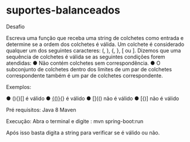 # suportes-balanceados

Desafio

Escreva uma função que receba uma string de colchetes como entrada e determine se a
ordem dos colchetes é válida. Um colchete é considerado qualquer um dos seguintes
caracteres: (, ), {, }, [ ou ].
Dizemos que uma sequência de colchetes é válida se as seguintes condições forem
atendidas:
● Não contém colchetes sem correspondência.
● O subconjunto de colchetes dentro dos limites de um par de colchetes correspondente
também é um par de colchetes correspondente.

Exemplos:


● (){}[] é válido
● [{()}](){} é válido
● []{() não é válido
● [{)] não é válido

Pré requisitos:
Java 8
Maven

Execução:
Abra o terminal e digite : mvn spring-boot:run

Após isso basta digita a string para verificar se é válido ou não.

